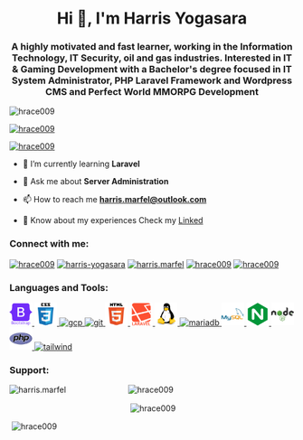 <h1 align="center">Hi 👋, I'm Harris Yogasara</h1>
<h3 align="center">A highly motivated and fast learner, working in the Information Technology, IT Security, oil and gas industries. Interested in IT & Gaming Development with a Bachelor's degree focused in IT System Administrator, PHP Laravel Framework and Wordpress CMS and Perfect World MMORPG Development</h3>

<p align="left"> <img src="https://komarev.com/ghpvc/?username=hrace009&label=Profile%20views&color=0e75b6&style=flat" alt="hrace009" /> </p>

<p align="left"> <a href="https://github.com/ryo-ma/github-profile-trophy"><img src="https://github-profile-trophy.vercel.app/?username=hrace009" alt="hrace009" /></a> </p>

<p align="left"> <a href="https://twitter.com/hrace009" target="blank"><img src="https://img.shields.io/twitter/follow/hrace009?logo=twitter&style=for-the-badge" alt="hrace009" /></a> </p>

- 🌱 I’m currently learning **Laravel**

- 💬 Ask me about **Server Administration**

- 📫 How to reach me **harris.marfel@outlook.com**

- 📄 Know about my experiences Check my [Linked](https://www.linkedin.com/in/harris-yogasara/)

<h3 align="left">Connect with me:</h3>
<p align="left">
<a href="https://twitter.com/hrace009" target="blank"><img align="center" src="https://raw.githubusercontent.com/rahuldkjain/github-profile-readme-generator/master/src/images/icons/Social/twitter.svg" alt="hrace009" height="30" width="40" /></a>
<a href="https://linkedin.com/in/harris-yogasara" target="blank"><img align="center" src="https://raw.githubusercontent.com/rahuldkjain/github-profile-readme-generator/master/src/images/icons/Social/linked-in-alt.svg" alt="harris-yogasara" height="30" width="40" /></a>
<a href="https://fb.com/harris.marfel" target="blank"><img align="center" src="https://raw.githubusercontent.com/rahuldkjain/github-profile-readme-generator/master/src/images/icons/Social/facebook.svg" alt="harris.marfel" height="30" width="40" /></a>
<a href="https://instagram.com/hrace009" target="blank"><img align="center" src="https://raw.githubusercontent.com/rahuldkjain/github-profile-readme-generator/master/src/images/icons/Social/instagram.svg" alt="hrace009" height="30" width="40" /></a>
<a href="https://www.youtube.com/c/hrace009" target="blank"><img align="center" src="https://raw.githubusercontent.com/rahuldkjain/github-profile-readme-generator/master/src/images/icons/Social/youtube.svg" alt="hrace009" height="30" width="40" /></a>
</p>

<h3 align="left">Languages and Tools:</h3>
<p align="left"> <a href="https://getbootstrap.com" target="_blank" rel="noreferrer"> <img src="https://raw.githubusercontent.com/devicons/devicon/master/icons/bootstrap/bootstrap-plain-wordmark.svg" alt="bootstrap" width="40" height="40"/> </a> <a href="https://www.w3schools.com/css/" target="_blank" rel="noreferrer"> <img src="https://raw.githubusercontent.com/devicons/devicon/master/icons/css3/css3-original-wordmark.svg" alt="css3" width="40" height="40"/> </a> <a href="https://cloud.google.com" target="_blank" rel="noreferrer"> <img src="https://www.vectorlogo.zone/logos/google_cloud/google_cloud-icon.svg" alt="gcp" width="40" height="40"/> </a> <a href="https://git-scm.com/" target="_blank" rel="noreferrer"> <img src="https://www.vectorlogo.zone/logos/git-scm/git-scm-icon.svg" alt="git" width="40" height="40"/> </a> <a href="https://www.w3.org/html/" target="_blank" rel="noreferrer"> <img src="https://raw.githubusercontent.com/devicons/devicon/master/icons/html5/html5-original-wordmark.svg" alt="html5" width="40" height="40"/> </a> <a href="https://laravel.com/" target="_blank" rel="noreferrer"> <img src="https://raw.githubusercontent.com/devicons/devicon/master/icons/laravel/laravel-plain-wordmark.svg" alt="laravel" width="40" height="40"/> </a> <a href="https://www.linux.org/" target="_blank" rel="noreferrer"> <img src="https://raw.githubusercontent.com/devicons/devicon/master/icons/linux/linux-original.svg" alt="linux" width="40" height="40"/> </a> <a href="https://mariadb.org/" target="_blank" rel="noreferrer"> <img src="https://www.vectorlogo.zone/logos/mariadb/mariadb-icon.svg" alt="mariadb" width="40" height="40"/> </a> <a href="https://www.mysql.com/" target="_blank" rel="noreferrer"> <img src="https://raw.githubusercontent.com/devicons/devicon/master/icons/mysql/mysql-original-wordmark.svg" alt="mysql" width="40" height="40"/> </a> <a href="https://www.nginx.com" target="_blank" rel="noreferrer"> <img src="https://raw.githubusercontent.com/devicons/devicon/master/icons/nginx/nginx-original.svg" alt="nginx" width="40" height="40"/> </a> <a href="https://nodejs.org" target="_blank" rel="noreferrer"> <img src="https://raw.githubusercontent.com/devicons/devicon/master/icons/nodejs/nodejs-original-wordmark.svg" alt="nodejs" width="40" height="40"/> </a> <a href="https://www.php.net" target="_blank" rel="noreferrer"> <img src="https://raw.githubusercontent.com/devicons/devicon/master/icons/php/php-original.svg" alt="php" width="40" height="40"/> </a> <a href="https://tailwindcss.com/" target="_blank" rel="noreferrer"> <img src="https://www.vectorlogo.zone/logos/tailwindcss/tailwindcss-icon.svg" alt="tailwind" width="40" height="40"/> </a> </p>

<h3 align="left">Support:</h3>
<p><a href="https://www.buymeacoffee.com/harris.marfel"> <img align="left" src="https://cdn.buymeacoffee.com/buttons/v2/default-yellow.png" height="50" width="210" alt="harris.marfel" /></a></p>

<p>&nbsp;<img align="left" src="https://github-readme-stats.vercel.app/api/top-langs?username=hrace009&show_icons=true&locale=en&layout=compact" alt="hrace009" /></p>

<p>&nbsp;<img align="center" src="https://github-readme-stats.vercel.app/api?username=hrace009&show_icons=true&locale=en" alt="hrace009" /></p>

<p>&nbsp;<img align="center" src="https://github-readme-streak-stats.herokuapp.com/?user=hrace009&" alt="hrace009" /></p>
